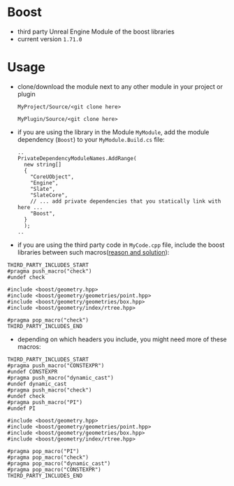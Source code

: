 # Boost

 * third party Unreal Engine Module of the boost libraries
 * current version `1.71.0`

# Usage

* clone/download the module next to any other module in your project or plugin

   `MyProject/Source/<git clone here>`

   `MyPlugin/Source/<git clone here>`

* if you are using the library in the Module `MyModule`, add the module dependency (`Boost`) to your `MyModule.Build.cs` file:

   ```
   ..
   PrivateDependencyModuleNames.AddRange(
     new string[]
     {
       "CoreUObject",
       "Engine",
       "Slate",
       "SlateCore",
       // ... add private dependencies that you statically link with here ...
       "Boost",
     }
     );
   ..
   ```

* if you are using the third party code in `MyCode.cpp` file, include the boost libraries between such macros([reason and solution](https://answers.unrealengine.com/questions/391017/constant-library-conflicts.html)):

```
THIRD_PARTY_INCLUDES_START
#pragma push_macro("check")
#undef check

#include <boost/geometry.hpp>
#include <boost/geometry/geometries/point.hpp>
#include <boost/geometry/geometries/box.hpp>
#include <boost/geometry/index/rtree.hpp>

#pragma pop_macro("check")
THIRD_PARTY_INCLUDES_END
```

* depending on which headers you include, you might need more of these macros:

```
THIRD_PARTY_INCLUDES_START
#pragma push_macro("CONSTEXPR")
#undef CONSTEXPR
#pragma push_macro("dynamic_cast")
#undef dynamic_cast
#pragma push_macro("check")
#undef check
#pragma push_macro("PI")
#undef PI

#include <boost/geometry.hpp>
#include <boost/geometry/geometries/point.hpp>
#include <boost/geometry/geometries/box.hpp>
#include <boost/geometry/index/rtree.hpp>

#pragma pop_macro("PI")
#pragma pop_macro("check")
#pragma pop_macro("dynamic_cast")
#pragma pop_macro("CONSTEXPR")
THIRD_PARTY_INCLUDES_END

```
